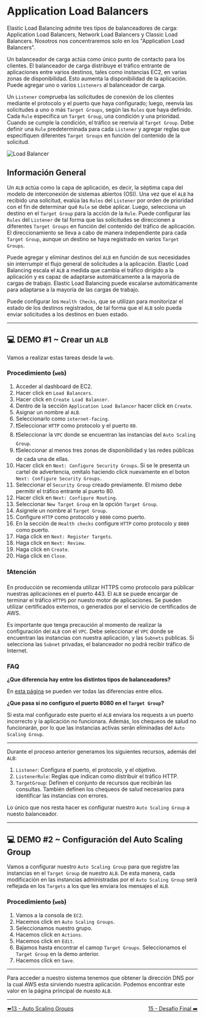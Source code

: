 # Application Load Balancers

Elastic Load Balancing admite tres tipos de balanceadores de carga: Application Load Balancers, Network Load Balancers y Classic Load Balancers. Nosotros nos concentraremos solo en los "Application Load Balancers".

Un balanceador de carga actúa como único punto de contacto para los clientes. El balanceador de carga distribuye el tráfico entrante de aplicaciones entre varios destinos, tales como instancias EC2, en varias zonas de disponibilidad. Esto aumenta la disponibilidad de la aplicación. Puede agregar uno o varios `Listeners` al balanceador de carga.

Un `Listener` comprueba las solicitudes de conexión de los clientes mediante el protocolo y el puerto que haya configurado; luego, reenvía las solicitudes a uno o más `Target Groups`, según las `Rules` que haya definido. Cada `Rule` especifica un `Target Group`, una condición y una prioridad. Cuando se cumple la condición, el tráfico se reenvía al `Target Group`. Debe definir una `Rule` predeterminada para cada `Listener` y agregar reglas que especifiquen diferentes `Target Groups` en función del contenido de la solicitud.

![Load Balancer](https://docs.aws.amazon.com/es_es/elasticloadbalancing/latest/application/images/component_architecture.png)

## Información General

Un `ALB` actúa como la capa de aplicación, es decir, la séptima capa del modelo de interconexión de sistemas abiertos (OSI). Una vez que el `ALB` ha recibido una solicitud, evalúa las `Rules` del `Listener` por orden de prioridad con el fin de determinar qué `Rule` se debe aplicar. Luego, selecciona un destino en el `Target Group` para la acción de la `Rule`. Puede configurar las `Rules` del `Listener` de tal forma que las solicitudes se direccionen a diferentes `Target Groups` en función del contenido del tráfico de aplicación. El direccionamiento se lleva a cabo de manera independiente para cada `Target Group`, aunque un destino se haya registrado en varios `Target Groups`.

Puede agregar y eliminar destinos del `ALB` en función de sus necesidades sin interrumpir el flujo general de solicitudes a la aplicación. Elastic Load Balancing escala el `ALB` a medida que cambia el tráfico dirigido a la aplicación y es capaz de adaptarse automáticamente a la mayoría de cargas de trabajo. Elastic Load Balancing puede escalarse automáticamente para adaptarse a la mayoría de las cargas de trabajo.

Puede configurar los `Health Checks`, que se utilizan para monitorizar el estado de los destinos registrados, de tal forma que el `ALB` solo pueda enviar solicitudes a los destinos en buen estado.

---

## 💻 DEMO #1 ~ Crear un `ALB` <a name="demo020"></a>

Vamos a realizar estas tareas desde la `web`.

### Procedimiento (`web`)

1. Acceder al dashboard de EC2.
2. Hacer click en `Load Balancers`.
3. Hacer click en `Create Load Balancer`.
4. Dentro de la sección `Application Load Balancer` hacer click en `Create`.
5. Asignar un nombre al `ALB`.
6. Seleccionarlo como `internet-facing`.
7. ❗️Seleccionar `HTTP` como protocolo y el puerto `80`.
8. ❗️Seleccionar la `VPC` donde se encuentran las instancias del `Auto Scaling Group`.
9. ❗️Seleccionar al menos tres zonas de disponibilidad y las redes públicas de cada una de ellas.
10. Hacer click en `Next: Configure Security Groups`. Si se le presenta un cartel de advertencia, omitalo haciendo click nuevamente en el boton `Next: Configure Security Groups`.
11. Seleccionar el `Security Group` creado previamente. El mismo debe permitir el tráfico entrante al puerto 80.
12. Hacer click en `Next: Configure Routing`.
13. Seleccionar `New Target Group` en la opción `Target Group`.
14. Asignele un nombre al `Target Group`.
15. Configure `HTTP` como protocolo y `8080` como puerto.
16. En la sección de `Health checks` configure `HTTP` como protocolo y `8080` como puerto.
17. Haga click en `Next: Register Targets`.
18. Haga click en `Next: Review`.
19. Haga click en `Create`.
20. Haga click en `Close`.

### ❗️Atención

En producción se recomienda utilizar HTTPS como protocolo para públicar nuestras aplicaciones en el puerto 443. El `ALB` se puede encargar de terminar el tráfico `HTTPS` por nuesto motor de aplicaciones. Se pueden utilizar certificados externos, o generados por el servicio de certificados de AWS.

Es importante que tenga precaución al momento de realizar la configuración del `ALB` con el `VPC`. Debe seleccionar el `VPC` donde se encuentran las instancias con nuestra aplicación, y las `Subnets` publicas. Si selecciona las `Subnet` privadas, el balanceador no podrá recibir tráfico de Internet.

### FAQ

**¿Que diferencia hay entre los distintos tipos de balanceadores?**

En [esta página](https://aws.amazon.com/elasticloadbalancing/features/#compare) se pueden ver todas las diferencias entre ellos.

**¿Que pasa si no configuro el puerto 8080 en el `Target Group`?**

Si esta mal configurado este puerto el `ALB` enviara los requests a un puerto incorrecto y la aplicación no funcionara. Además, los chequeos de salud no funcionarán, por lo que las instancias activas serán eliminadas del `Auto Scaling Group`.

---

Durante el proceso anterior generamos los siguientes recursos, además del `ALB`:

1. `Listener`: Configura el puerto, el protocolo, y el objetivo.
2. `ListenerRule`: Reglas que indican como distribuir el tráfico HTTP.
3. `TargetGroup`: Definen el conjunto de recursos que recibirán las consultas. También definen los chequeos de salud necesarios para identificar las instancias con errores.

Lo único que nos resta hacer es configurar nuestro `Auto Scaling Group` a nuesto balanceador.

---

## 💻 DEMO #2 ~ Configuración del Auto Scaling Group <a name="demo025"></a>

Vamos a configurar nuestro `Auto Scaling Group` para que registre las instancias en el `Target Group` de nuestro `ALB`. De esta manera, cada modificación en las instancias administradas por el `Auto Scaling Group` será reflejada en los `Targets` a los que les enviara los mensajes el `ALB`.

### Procedimiento (`web`)

1. Vamos a la consola de `EC2`.
2. Hacemos click en `Auto Scaling Groups`.
3. Seleccionamos nuestro grupo.
4. Hacemos click en `Actions`.
5. Hacemos click en `Edit`.
6. Bajamos hasta encontrar el camop `Target Groups`. Seleccionamos el `Target Group` en la demo anterior.
7. Hacemos click en `Save`.

---

Para acceder a nuestro sistema tenemos que obtener la dirección DNS por la cual AWS esta sirviendo nuestra aplicación. Podemos encontrar este valor en la página principal de nuesto `ALB`.

---
<div style="width: 100%">
  <div style="float: left"><a href="../guias/13_auto_scaling_groups.md">⬅️13 - Auto Scaling Groups</a></div>
  <div style="float: right"><a href="../guias/15_desafio_final.md">15 - Desafío Final ➡️</a></div>
</div>
